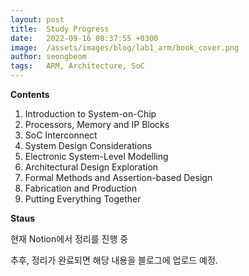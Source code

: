 ```yaml
---
layout: post
title:  Study Progress
date:   2022-09-16 08:37:55 +0300
image:  /assets/images/blog/lab1_arm/book_cover.png
author: seongbeom
tags:   ARM, Architecture, SoC
---
```


**Contents**
1. Introduction to System-on-Chip
2. Processors, Memory and IP Blocks
3. SoC Interconnect
4. System Design Considerations
5. Electronic System-Level Modelling
6. Architectural Design Exploration
7. Formal Methods and Assertion-based Design
8. Fabrication and Production
9. Putting Everything Together



**Staus**

현재 Notion에서 정리를 진행 중

추후, 정리가 완료되면 해당 내용을 블로그에 업로드 예정.